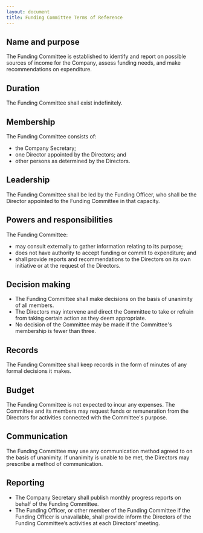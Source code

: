```yaml
---
layout: document
title: Funding Committee Terms of Reference
---
```


## Name and purpose

The Funding Committee is established to identify and report on possible sources of income for the Company, assess funding needs, and make recommendations on expenditure.

## Duration

The Funding Committee shall exist indefinitely.

## Membership

The Funding Committee consists of:

- the Company Secretary;
- one Director appointed by the Directors; and
- other persons as determined by the Directors.

## Leadership

The Funding Committee shall be led by the Funding Officer, who shall be the Director appointed to the Funding Committee in that capacity.

## Powers and responsibilities

The Funding Committee:

- may consult externally to gather information relating to its purpose;
- does not have authority to accept funding or commit to expenditure; and
- shall provide reports and recommendations to the Directors on its own initiative or at the request of the Directors.

## Decision making

- The Funding Committee shall make decisions on the basis of unanimity of all members.
- The Directors may intervene and direct the Committee to take or refrain from taking certain action as they deem appropriate.
- No decision of the Committee may be made if the Committee's membership is fewer than three.

## Records

The Funding Committee shall keep records in the form of minutes of any formal decisions it makes.

## Budget

The Funding Committee is not expected to incur any expenses. The Committee and its members may request funds or remuneration from the Directors for activities connected with the Committee's purpose.

## Communication

The Funding Committee may use any communication method agreed to on the basis of unanimity. If unanimity is unable to be met, the Directors may prescribe a method of communication.

## Reporting

- The Company Secretary shall publish monthly progress reports on behalf of the Funding Committee.
- The Funding Officer, or other member of the Funding Committee if the Funding Officer is unavailable, shall provide inform the Directors of the Funding Committee’s activities at each Directors’ meeting.
